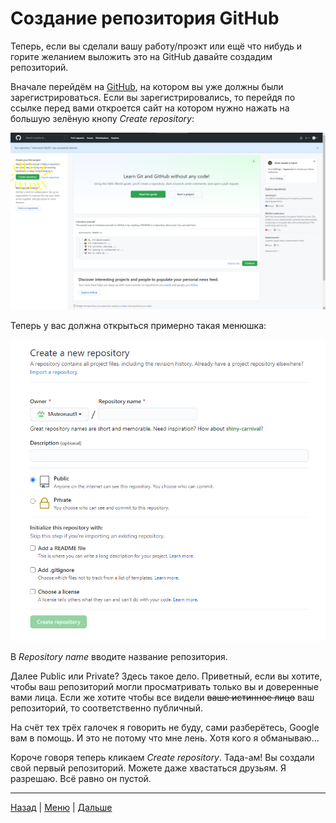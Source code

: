 # Создание репозитория GitHub 

Теперь, если вы сделали вашу работу/проэкт или ещё что нибудь и горите желанием выложить это на GitHub давайте создадим репозиторий.

Вначале перейдём на [GitHub](https://github.com/), на котором вы уже должны были зарегистрироваться. Если вы зарегистрировались, то перейдя по ссылке перед вами откроется сайт на котором нужно нажать на большую зелёную кнопу *Create repository*:

![Здесь был скрин Гитхаба, но его украли...](./Page6.png "Скрин Гитхаба")

Теперь у вас должна открыться примерно такая менюшка:

![Здесь должен был быть скрин этой менюшки... Эх... Коррупция в стране, даже картинки с сайтов воруют](./Page6.1.png "Вот эта самая менюшка")

В *Repository name* вводите название репозитория.

Далее Public или Private? Здесь такое дело. Приветный, если вы хотите, чтобы ваш репозиторий могли просматривать только вы и доверенные вами лица. Если же хотите чтобы все видели ~~ваше истинное лицо~~ ваш репозиторий, то соответственно публичный.

На счёт тех трёх галочек я говорить не буду, сами разберётесь, Google вам в помощь. И это не потому что мне лень. Хотя кого я обманываю...

Короче говоря теперь кликаем *Create repository*. Тада-ам! Вы создали свой первый репозиторий. Можете даже хвастаться друзьям. Я разрешаю. Всё равно он пустой.

---

[Назад](./Page5.md) | [Меню](readme.md) | [Дальше](Page7.md)